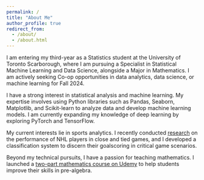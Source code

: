 ```yaml
---
permalink: /
title: "About Me"
author_profile: true
redirect_from: 
  - /about/
  - /about.html
---
```


I am entering my third-year as a Statistics student at the University of Toronto Scarborough, where I am pursuing a Specialist in Statistical Machine Learning and Data Science, alongside a Major in Mathematics. I am actively seeking Co-op opportunities in data analytics, data science, or machine learning for Fall 2024.

I have a strong interest in statistical analysis and machine learning. My expertise involves using Python libraries such as Pandas, Seaborn, Matplotlib, and Scikit-learn to analyze data and develop machine learning models. I am currently expanding my knowledge of deep learning by exploring PyTorch and TensorFlow.

My current interests lie in sports analytics. I recently conducted [research](https://www.researchgate.net/publication/380347690_Analysis_of_NHL_Goalscoring_in_Critical_Situations) on the performance of NHL players in close and tied games, and I developed a classification system to discern their goalscoring in critical game scenarios.

Beyond my technical pursuits, I have a passion for teaching mathematics. I launched a [two-part mathematics course on Udemy](https://www.udemy.com/user/shakeel-jivraj/) to help students improve their skills in pre-algebra.



